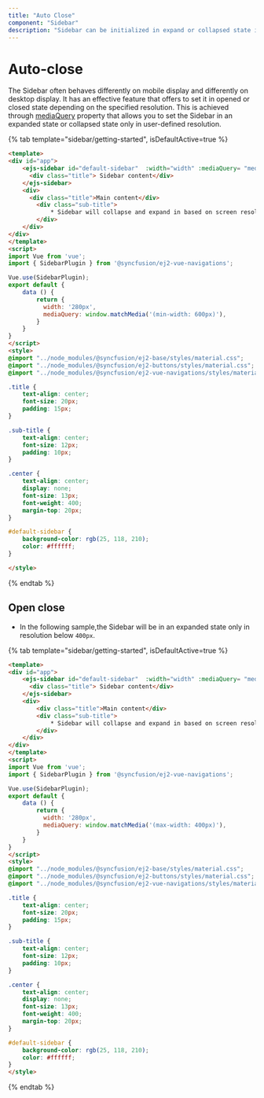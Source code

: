 ```yaml
---
title: "Auto Close"
component: "Sidebar"
description: "Sidebar can be initialized in expand or collapsed state in user specified resolutions."
---
```


# Auto-close

The Sidebar often behaves differently on mobile display and differently on desktop display. It has an
effective feature that offers to set it in opened or closed state depending on the specified resolution. This
is achieved through [mediaQuery](../api/sidebar#mediaquery) property that allows you to set the Sidebar in an expanded state or collapsed
state only in user-defined resolution.

{% tab template="sidebar/getting-started", isDefaultActive=true %}

```html
<template>
<div id="app">
    <ejs-sidebar id="default-sidebar"  :width="width" :mediaQuery= "mediaQuery">
      <div class="title"> Sidebar content</div>
    </ejs-sidebar>
    <div>
      <div class="title">Main content</div>
        <div class="sub-title">
            * Sidebar will collapse and expand in based on screen resolution automatically
        </div>
    </div>
</div>
</template>
<script>
import Vue from 'vue';
import { SidebarPlugin } from '@syncfusion/ej2-vue-navigations';

Vue.use(SidebarPlugin);
export default {
    data () {
        return {
          width: '280px',
          mediaQuery: window.matchMedia('(min-width: 600px)'),
        }
    }
}
</script>
<style>
@import "../node_modules/@syncfusion/ej2-base/styles/material.css";
@import "../node_modules/@syncfusion/ej2-buttons/styles/material.css";
@import "../node_modules/@syncfusion/ej2-vue-navigations/styles/material.css";

.title {
    text-align: center;
    font-size: 20px;
    padding: 15px;
}

.sub-title {
    text-align: center;
    font-size: 12px;
    padding: 10px;
}

.center {
    text-align: center;
    display: none;
    font-size: 13px;
    font-weight: 400;
    margin-top: 20px;
}

#default-sidebar {
    background-color: rgb(25, 118, 210);
    color: #ffffff;
}

</style>
```

{% endtab %}

## Open close

* In the following sample,the Sidebar will be in an expanded state only in resolution below `400px`.

{% tab template="sidebar/getting-started", isDefaultActive=true %}

```html
<template>
<div id="app">
    <ejs-sidebar id="default-sidebar"  :width="width" :mediaQuery= "mediaQuery">
      <div class="title"> Sidebar content</div>
    </ejs-sidebar>
    <div>
        <div class="title">Main content</div>
        <div class="sub-title">
            * Sidebar will collapse and expand in based on screen resolution automatically
        </div>
    </div>
</div>
</template>
<script>
import Vue from 'vue';
import { SidebarPlugin } from '@syncfusion/ej2-vue-navigations';

Vue.use(SidebarPlugin);
export default {
    data () {
        return {
          width: '280px',
          mediaQuery: window.matchMedia('(max-width: 400px)'),
        }
    }
}
</script>
<style>
@import "../node_modules/@syncfusion/ej2-base/styles/material.css";
@import "../node_modules/@syncfusion/ej2-buttons/styles/material.css";
@import "../node_modules/@syncfusion/ej2-vue-navigations/styles/material.css";

.title {
    text-align: center;
    font-size: 20px;
    padding: 15px;
}

.sub-title {
    text-align: center;
    font-size: 12px;
    padding: 10px;
}

.center {
    text-align: center;
    display: none;
    font-size: 13px;
    font-weight: 400;
    margin-top: 20px;
}

#default-sidebar {
    background-color: rgb(25, 118, 210);
    color: #ffffff;
}
</style>
```

{% endtab %}
